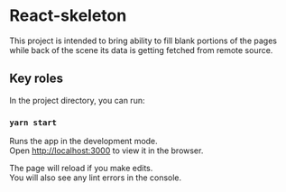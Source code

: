 # React-skeleton

This project is intended to bring ability to fill blank portions of the pages while back of the scene its data is getting fetched from remote source.

## Key roles

In the project directory, you can run:

### `yarn start`

Runs the app in the development mode.\
Open [http://localhost:3000](http://localhost:3000) to view it in the browser.

The page will reload if you make edits.\
You will also see any lint errors in the console.
